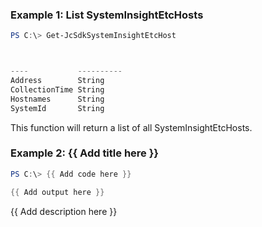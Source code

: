 ### Example 1: List SystemInsightEtcHosts
```powershell
PS C:\> Get-JcSdkSystemInsightEtcHost



----           ----------
Address        String
CollectionTime String
Hostnames      String
SystemId       String


```

This function will return a list of all SystemInsightEtcHosts.

### Example 2: {{ Add title here }}
```powershell
PS C:\> {{ Add code here }}

{{ Add output here }}
```

{{ Add description here }}

